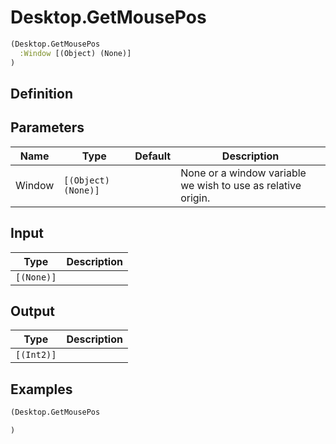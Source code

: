 # Desktop.GetMousePos

```clojure
(Desktop.GetMousePos
  :Window [(Object) (None)]
)
```

## Definition


## Parameters
| Name | Type | Default | Description |
|------|------|---------|-------------|
| Window | `[(Object) (None)]` |  | None or a window variable we wish to use as relative origin. |


## Input
| Type | Description |
|------|-------------|
| `[(None)]` |  |


## Output
| Type | Description |
|------|-------------|
| `[(Int2)]` |  |


## Examples

```clojure
(Desktop.GetMousePos

)
```
